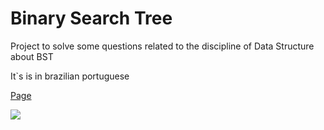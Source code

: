 # Binary Search Tree


Project to solve some questions related to the discipline of Data Structure about BST

It`s is in brazilian portuguese

[Page](https://jbernardofortes.github.io/BinaryTree/)

<img src='https://imgur.com/hiAFUw8.jpg'></img>
